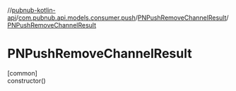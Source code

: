 //[pubnub-kotlin-api](../../../index.md)/[com.pubnub.api.models.consumer.push](../index.md)/[PNPushRemoveChannelResult](index.md)/[PNPushRemoveChannelResult](-p-n-push-remove-channel-result.md)

# PNPushRemoveChannelResult

[common]\
constructor()
